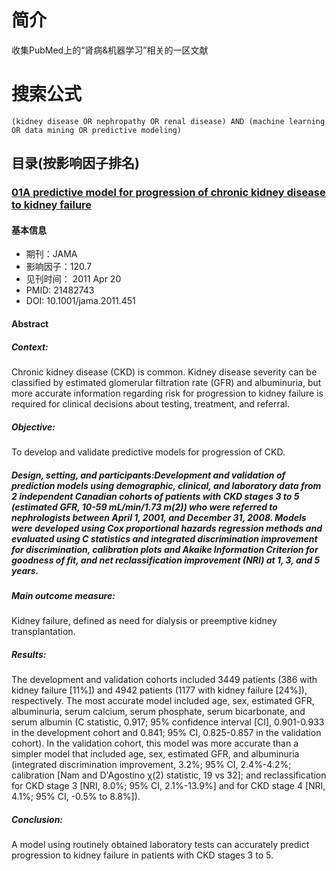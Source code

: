 # 简介
收集PubMed上的“肾病&机器学习”相关的一区文献
# 搜索公式

`(kidney disease OR nephropathy OR renal disease) AND (machine learning OR data mining OR predictive modeling)`

## 目录(按影响因子排名)


### [01A predictive model for progression of chronic kidney disease to kidney failure](04文献阅读\05肾病\01PubMed\01Q1\01A_predictive_model_for_progression_of_chronic_kidney_disease_to_kidney_failure/)


#### 基本信息

* 期刊：JAMA
* 影响因子：120.7
* 见刊时间： 2011 Apr 20
* PMID: 21482743 
* DOI: 10.1001/jama.2011.451


#### Abstract
##### Context:
Chronic kidney disease (CKD) is common. Kidney disease severity can be classified by estimated glomerular filtration rate (GFR) and albuminuria, but more accurate information regarding risk for progression to kidney failure is required for clinical decisions about testing, treatment, and referral.

##### Objective:
To develop and validate predictive models for progression of CKD.

##### Design, setting, and participants:Development and validation of prediction models using demographic, clinical, and laboratory data from 2 independent Canadian cohorts of patients with CKD stages 3 to 5 (estimated GFR, 10-59 mL/min/1.73 m(2)) who were referred to nephrologists between April 1, 2001, and December 31, 2008. Models were developed using Cox proportional hazards regression methods and evaluated using C statistics and integrated discrimination improvement for discrimination, calibration plots and Akaike Information Criterion for goodness of fit, and net reclassification improvement (NRI) at 1, 3, and 5 years.

##### Main outcome measure:
Kidney failure, defined as need for dialysis or preemptive kidney transplantation.

##### Results:
The development and validation cohorts included 3449 patients (386 with kidney failure [11%]) and 4942 patients (1177 with kidney failure [24%]), respectively. The most accurate model included age, sex, estimated GFR, albuminuria, serum calcium, serum phosphate, serum bicarbonate, and serum albumin (C statistic, 0.917; 95% confidence interval [CI], 0.901-0.933 in the development cohort and 0.841; 95% CI, 0.825-0.857 in the validation cohort). In the validation cohort, this model was more accurate than a simpler model that included age, sex, estimated GFR, and albuminuria (integrated discrimination improvement, 3.2%; 95% CI, 2.4%-4.2%; calibration [Nam and D'Agostino χ(2) statistic, 19 vs 32]; and reclassification for CKD stage 3 [NRI, 8.0%; 95% CI, 2.1%-13.9%] and for CKD stage 4 [NRI, 4.1%; 95% CI, -0.5% to 8.8%]).

##### Conclusion:
A model using routinely obtained laboratory tests can accurately predict progression to kidney failure in patients with CKD stages 3 to 5.


